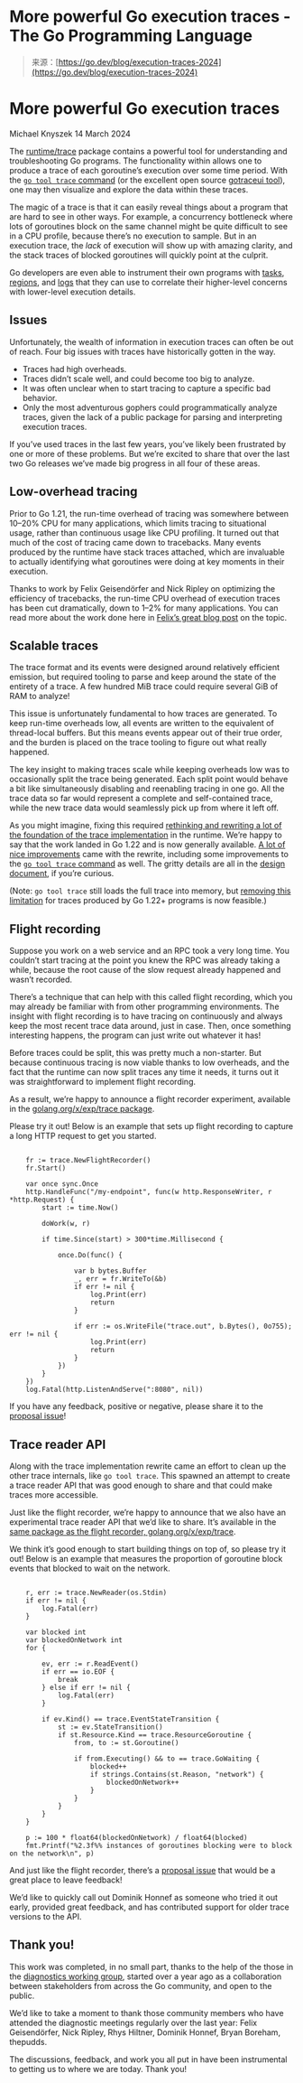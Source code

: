 <!--yml
category: 未分类
date: 2024-05-27 14:55:52
-->

# More powerful Go execution traces - The Go Programming Language

> 来源：[https://go.dev/blog/execution-traces-2024](https://go.dev/blog/execution-traces-2024)

# More powerful Go execution traces

Michael Knyszek
14 March 2024

The [runtime/trace](/pkg/runtime/trace) package contains a powerful tool for understanding and troubleshooting Go programs. The functionality within allows one to produce a trace of each goroutine’s execution over some time period. With the [`go tool trace` command](/pkg/cmd/trace) (or the excellent open source [gotraceui tool](https://gotraceui.dev/)), one may then visualize and explore the data within these traces.

The magic of a trace is that it can easily reveal things about a program that are hard to see in other ways. For example, a concurrency bottleneck where lots of goroutines block on the same channel might be quite difficult to see in a CPU profile, because there’s no execution to sample. But in an execution trace, the *lack* of execution will show up with amazing clarity, and the stack traces of blocked goroutines will quickly point at the culprit.

Go developers are even able to instrument their own programs with [tasks](/pkg/runtime/trace#Task), [regions](/pkg/runtime/trace#WithRegion), and [logs](/pkg/runtime/trace#Log) that they can use to correlate their higher-level concerns with lower-level execution details.

## Issues

Unfortunately, the wealth of information in execution traces can often be out of reach. Four big issues with traces have historically gotten in the way.

*   Traces had high overheads.
*   Traces didn’t scale well, and could become too big to analyze.
*   It was often unclear when to start tracing to capture a specific bad behavior.
*   Only the most adventurous gophers could programmatically analyze traces, given the lack of a public package for parsing and interpreting execution traces.

If you’ve used traces in the last few years, you’ve likely been frustrated by one or more of these problems. But we’re excited to share that over the last two Go releases we’ve made big progress in all four of these areas.

## Low-overhead tracing

Prior to Go 1.21, the run-time overhead of tracing was somewhere between 10–20% CPU for many applications, which limits tracing to situational usage, rather than continuous usage like CPU profiling. It turned out that much of the cost of tracing came down to tracebacks. Many events produced by the runtime have stack traces attached, which are invaluable to actually identifying what goroutines were doing at key moments in their execution.

Thanks to work by Felix Geisendörfer and Nick Ripley on optimizing the efficiency of tracebacks, the run-time CPU overhead of execution traces has been cut dramatically, down to 1–2% for many applications. You can read more about the work done here in [Felix’s great blog post](https://blog.felixge.de/reducing-gos-execution-tracer-overhead-with-frame-pointer-unwinding/) on the topic.

## Scalable traces

The trace format and its events were designed around relatively efficient emission, but required tooling to parse and keep around the state of the entirety of a trace. A few hundred MiB trace could require several GiB of RAM to analyze!

This issue is unfortunately fundamental to how traces are generated. To keep run-time overheads low, all events are written to the equivalent of thread-local buffers. But this means events appear out of their true order, and the burden is placed on the trace tooling to figure out what really happened.

The key insight to making traces scale while keeping overheads low was to occasionally split the trace being generated. Each split point would behave a bit like simultaneously disabling and reenabling tracing in one go. All the trace data so far would represent a complete and self-contained trace, while the new trace data would seamlessly pick up from where it left off.

As you might imagine, fixing this required [rethinking and rewriting a lot of the foundation of the trace implementation](/issue/60773) in the runtime. We’re happy to say that the work landed in Go 1.22 and is now generally available. [A lot of nice improvements](/doc/go1.22#runtime/trace) came with the rewrite, including some improvements to the [`go tool trace` command](/doc/go1.22#trace) as well. The gritty details are all in the [design document](https://github.com/golang/proposal/blob/master/design/60773-execution-tracer-overhaul.md), if you’re curious.

(Note: `go tool trace` still loads the full trace into memory, but [removing this limitation](/issue/65315) for traces produced by Go 1.22+ programs is now feasible.)

## Flight recording

Suppose you work on a web service and an RPC took a very long time. You couldn’t start tracing at the point you knew the RPC was already taking a while, because the root cause of the slow request already happened and wasn’t recorded.

There’s a technique that can help with this called flight recording, which you may already be familiar with from other programming environments. The insight with flight recording is to have tracing on continuously and always keep the most recent trace data around, just in case. Then, once something interesting happens, the program can just write out whatever it has!

Before traces could be split, this was pretty much a non-starter. But because continuous tracing is now viable thanks to low overheads, and the fact that the runtime can now split traces any time it needs, it turns out it was straightforward to implement flight recording.

As a result, we’re happy to announce a flight recorder experiment, available in the [golang.org/x/exp/trace package](/pkg/golang.org/x/exp/trace#FlightRecorder).

Please try it out! Below is an example that sets up flight recording to capture a long HTTP request to get you started.

```

    fr := trace.NewFlightRecorder()
    fr.Start()

    var once sync.Once
    http.HandleFunc("/my-endpoint", func(w http.ResponseWriter, r *http.Request) {
        start := time.Now()

        doWork(w, r)

        if time.Since(start) > 300*time.Millisecond {

            once.Do(func() {

                var b bytes.Buffer
                _, err = fr.WriteTo(&b)
                if err != nil {
                    log.Print(err)
                    return
                }

                if err := os.WriteFile("trace.out", b.Bytes(), 0o755); err != nil {
                    log.Print(err)
                    return
                }
            })
        }
    })
    log.Fatal(http.ListenAndServe(":8080", nil))

```

If you have any feedback, positive or negative, please share it to the [proposal issue](/issue/63185)!

## Trace reader API

Along with the trace implementation rewrite came an effort to clean up the other trace internals, like `go tool trace`. This spawned an attempt to create a trace reader API that was good enough to share and that could make traces more accessible.

Just like the flight recorder, we’re happy to announce that we also have an experimental trace reader API that we’d like to share. It’s available in the [same package as the flight recorder, golang.org/x/exp/trace](/pkg/golang.org/x/exp/trace#Reader).

We think it’s good enough to start building things on top of, so please try it out! Below is an example that measures the proportion of goroutine block events that blocked to wait on the network.

```

    r, err := trace.NewReader(os.Stdin)
    if err != nil {
        log.Fatal(err)
    }

    var blocked int
    var blockedOnNetwork int
    for {

        ev, err := r.ReadEvent()
        if err == io.EOF {
            break
        } else if err != nil {
            log.Fatal(err)
        }

        if ev.Kind() == trace.EventStateTransition {
            st := ev.StateTransition()
            if st.Resource.Kind == trace.ResourceGoroutine {
                from, to := st.Goroutine()

                if from.Executing() && to == trace.GoWaiting {
                    blocked++
                    if strings.Contains(st.Reason, "network") {
                        blockedOnNetwork++
                    }
                }
            }
        }
    }

    p := 100 * float64(blockedOnNetwork) / float64(blocked)
    fmt.Printf("%2.3f%% instances of goroutines blocking were to block on the network\n", p)

```

And just like the flight recorder, there’s a [proposal issue](/issue/62627) that would be a great place to leave feedback!

We’d like to quickly call out Dominik Honnef as someone who tried it out early, provided great feedback, and has contributed support for older trace versions to the API.

## Thank you!

This work was completed, in no small part, thanks to the help of the those in the [diagnostics working group](/issue/57175), started over a year ago as a collaboration between stakeholders from across the Go community, and open to the public.

We’d like to take a moment to thank those community members who have attended the diagnostic meetings regularly over the last year: Felix Geisendörfer, Nick Ripley, Rhys Hiltner, Dominik Honnef, Bryan Boreham, thepudds.

The discussions, feedback, and work you all put in have been instrumental to getting us to where we are today. Thank you!